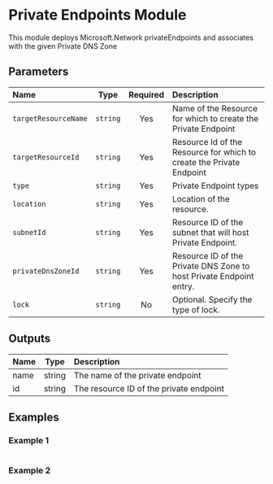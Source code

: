 # Private Endpoints Module

This module deploys Microsoft.Network privateEndpoints and associates with the given Private DNS Zone

## Parameters

| Name                 | Type     | Required | Description                                                          |
| :------------------- | :------: | :------: | :------------------------------------------------------------------- |
| `targetResourceName` | `string` | Yes      | Name of the Resource for which to create the Private Endpoint        |
| `targetResourceId`   | `string` | Yes      | Resource Id of the Resource for which to create the Private Endpoint |
| `type`               | `string` | Yes      | Private Endpoint types                                               |
| `location`           | `string` | Yes      | Location of the resource.                                            |
| `subnetId`           | `string` | Yes      | Resource ID of the subnet that will host Private Endpoint.           |
| `privateDnsZoneId`   | `string` | Yes      | Resource ID of the Private DNS Zone to host Private Endpoint entry.  |
| `lock`               | `string` | No       | Optional. Specify the type of lock.                                  |

## Outputs

| Name | Type   | Description                             |
| :--- | :----: | :-------------------------------------- |
| name | string | The name of the private endpoint        |
| id   | string | The resource ID of the private endpoint |

## Examples

### Example 1

```bicep
```

### Example 2

```bicep
```